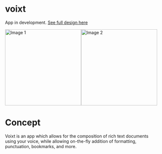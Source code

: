 # voixt

App in development. [See full design here](https://www.figma.com/file/OKEg7eQOwMRhDFcKKR1Rh7/Voixt?node-id=3%3A963&t=03OLTy8btDMtUFKk-1)

<div style="display: flex; flex-direction: row;">
  <img src="https://user-images.githubusercontent.com/53797635/217591403-59b47104-7da0-4d5d-a1d1-a896a06605d3.png" width="250" alt="Image 1">
  <img src="https://user-images.githubusercontent.com/53797635/217591404-5724b685-9cda-47b4-8b09-dc273c14a152.png" width="250" alt="Image 2">
</div>

# Concept

Voixt is an app which allows for the composition of rich text documents using your voice, while allowing on-the-fly addition of formatting, punctuation, bookmarks, and more. 
